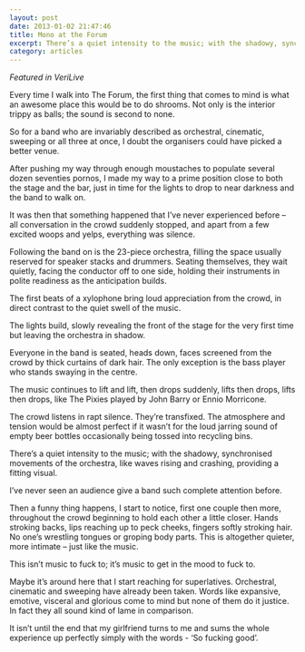 ```yaml
---
layout: post
date: 2013-01-02 21:47:46
title: Mono at the Forum
excerpt: There’s a quiet intensity to the music; with the shadowy, synchronised movements of the orchestra, like waves rising and crashing, providing a fitting visual.
category: articles
---
```


*Featured in VeriLive*

Every time I walk into The Forum, the first thing that comes to mind is what an awesome place this would be to do shrooms. Not only is the interior trippy as balls; the sound is second to none.

So for a band who are invariably described as orchestral, cinematic, sweeping or all three at once, I doubt the organisers could have picked a better venue.

After pushing my way through enough moustaches to populate several dozen seventies pornos, I made my way to a prime position close to both the stage and the bar, just in time for the lights to drop to near darkness and the band to walk on.

It was then that something happened that I’ve never experienced before – all conversation in the crowd suddenly stopped, and apart from a few excited woops and yelps, everything was silence.

Following the band on is the 23-piece orchestra, filling the space usually reserved for speaker stacks and drummers. Seating themselves, they wait quietly, facing the conductor off to one side, holding their instruments in polite readiness as the anticipation builds.

The first beats of a xylophone bring loud appreciation from the crowd, in direct contrast to the quiet swell of the music.

The lights build, slowly revealing the front of the stage for the very first time but leaving the orchestra in shadow. 

Everyone in the band is seated, heads down, faces screened from the crowd by thick curtains of dark hair. The only exception is the bass player who stands swaying in the centre.

The music continues to lift and lift, then drops suddenly, lifts then drops, lifts then drops, like The Pixies played by John Barry or Ennio Morricone.

The crowd listens in rapt silence. They’re transfixed. The atmosphere and tension would be almost perfect if it wasn’t for the loud jarring sound of empty beer bottles occasionally being tossed into recycling bins.

There’s a quiet intensity to the music; with the shadowy, synchronised movements of the orchestra, like waves rising and crashing, providing a fitting visual.I’ve never seen an audience give a band such complete attention before. 

Then a funny thing happens, I start to notice, first one couple then more, throughout the crowd beginning to hold each other a little closer. Hands stroking backs, lips reaching up to peck cheeks, fingers softly stroking hair. No one’s wrestling tongues or groping body parts. This is altogether quieter, more intimate – just like the music.

This isn’t music to fuck to; it’s music to get in the mood to fuck to.

Maybe it’s around here that I start reaching for superlatives. Orchestral, cinematic and sweeping have already been taken. Words like expansive, emotive, visceral and glorious come to mind but none of them do it justice. In fact they all sound kind of lame in comparison.

It isn’t until the end that my girlfriend turns to me and sums the whole experience up perfectly simply with the words - ‘So fucking good’.